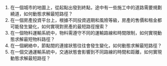 

1. 在一個城市的地圖上，從起點出發到終點，途中有一些施工中的道路需要規劃繞道，如何動態求解最短路徑？
2. 在一個房產投資平台上，根據不同投資週期和風險等級，房產的售價和租金都可能發生變化，如何實現對房產的最短路徑搜索？
3. 在一個物料運輸系統中，物料需遵守不同的運輸路線和時間限制，如何實現動態求解最短物料路徑？
4. 在一個網絡中，節點間的連接狀態往往會發生變化，如何動態求解最短路徑？
5. 在一個交通運輸系統中，交通狀態會影響到不同路線的時間和距離，如何實現動態求解最短路徑？